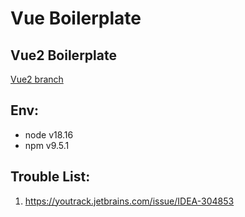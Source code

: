 # Vue Boilerplate

## Vue2 Boilerplate
[Vue2 branch](https://github.com/Termonna/vueBoilerplate/tree/vue2-boilerplate)

## Env:
- node v18.16
- npm v9.5.1

## Trouble List:
1. https://youtrack.jetbrains.com/issue/IDEA-304853 


